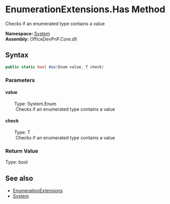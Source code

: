 # EnumerationExtensions.Has Method  
 Checks if an enumerated type contains a value   

**Namespace:** [System](System.md)  
**Assembly:** OfficeDevPnP.Core.dll  
## Syntax
```C#
public static bool Has(Enum value, T check)
```
### Parameters
#### value  
&emsp;&emsp;Type: System.Enum  
&emsp;&emsp; Checks if an enumerated type contains a value   

  

#### check  
&emsp;&emsp;Type: T  
&emsp;&emsp; Checks if an enumerated type contains a value   

  

### Return Value
Type: bool  

## See also
- [EnumerationExtensions](System.EnumerationExtensions.md) 
- [System](System.md) 
